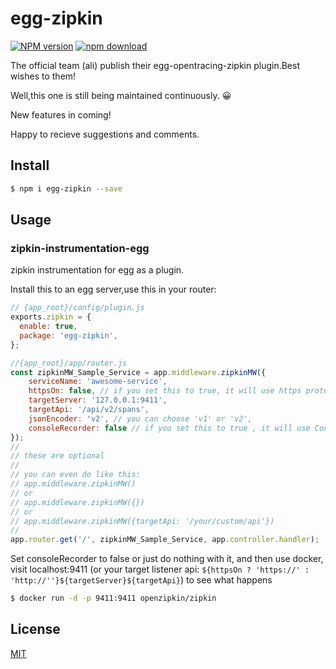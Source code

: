 # egg-zipkin

[![NPM version][npm-image]][npm-url]
[![npm download][download-image]][download-url]

[npm-image]: https://img.shields.io/npm/v/egg-zipkin.svg?style=flat-square
[npm-url]: https://npmjs.org/package/egg-zipkin
[download-image]: https://img.shields.io/npm/dm/egg-zipkin.svg?style=flat-square
[download-url]: https://npmjs.org/package/egg-zipkin

The official team (ali) publish their egg-opentracing-zipkin plugin.Best wishes to them!

Well,this one is still being maintained continuously. 😀

New features in coming! 

Happy to recieve suggestions and comments.

## Install
```bash
$ npm i egg-zipkin --save
```

## Usage

### zipkin-instrumentation-egg
zipkin instrumentation for egg as a plugin.

Install this to an egg server,use this in your router:
```js
// {app_root}/config/plugin.js
exports.zipkin = {
  enable: true,
  package: 'egg-zipkin',
};

//{app_root}/app/router.js
const zipkinMW_Sample_Service = app.middleware.zipkinMW({
    serviceName: 'awesome-service',
    httpsOn: false, // if you set this to true, it will use https protocal to visit your targetServer
    targetServer: '127.0.0.1:9411',
    targetApi: '/api/v2/spans',
    jsonEncoder: 'v2', // you can choose 'v1' or 'v2',
    consoleRecorder: false // if you set this to true , it will use ConsoleRecorder to print messages on your console.Thus only serviceName will be used.
}); 
//
// these are optional 
//
// you can even do like this: 
// app.middleware.zipkinMW() 
// or 
// app.middleware.zipkinMW({}) 
// or 
// app.middleware.zipkinMW({targetApi: '/your/custom/api'})
//
app.router.get('/', zipkinMW_Sample_Service, app.controller.handler);
```
Set consoleRecorder to false or just do nothing with it, and then use docker, visit localhost:9411 (or your target listener api: `${httpsOn ? 'https://' : 'http://''}${targetServer}${targetApi}`) to see what happens
```bash
$ docker run -d -p 9411:9411 openzipkin/zipkin
```

## License

[MIT](LICENSE)
